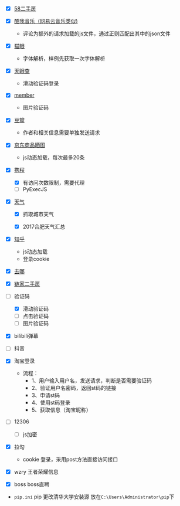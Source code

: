 - [x] [58二手房](https://github.com/sen520/spider/tree/master/58_room)

- [x] [酷我音乐（网易云音乐类似)](https://github.com/sen520/spider/tree/master/kuwo_music)
    - 评论为额外的请求加载的js文件，通过正则匹配出其中的json文件

- [x] [猫眼](https://github.com/sen520/spider/tree/master/maoyan)
    - 字体解析，样例先获取一次字体解析

- [x] [天眼查](https://github.com/sen520/spider/tree/master/tianyancha)
    - 滑动验证码登录

- [x] [member](https://github.com/sen520/spider/tree/master/member)
    - 图片验证码

- [x] [豆瓣](https://github.com/sen520/spider/tree/master/douban)
    - 作者和相关信息需要单独发送请求

- [x] [京东商品晒图](https://github.com/sen520/spider/tree/master/jd)
    - js动态加载，每次最多20条

- [x] [携程](https://github.com/sen520/spider/tree/master/ctrip)
    - [x] 有访问次数限制，需要代理
    - [ ] PyExecJS

- [x] [天气](https://github.com/sen520/spider/tree/master/tianqi)
    - [x] 抓取城市天气
    - [x] 2017合肥天气汇总
    
    
- [x] [知乎](https://github.com/sen520/spider/tree/master/zhihu) 
    - js动态加载
    - 登录cookie

- [x] [去哪](https://github.com/sen520/spider/tree/master/qunar)

- [x] [链家二手房](https://github.com/sen520/spider/tree/master/lianjia)

- [ ] 验证码

    - [x] 滑动验证码
    - [ ] 点击验证码
    - [ ] 图片验证码

- [x] bilibili弹幕

- [ ] 抖音

- [X] 淘宝登录
    - 流程：
        - 1、用户输入用户名，发送请求，判断是否需要验证码
        - 2、验证用户名密码，返回st码的链接
        - 3、申请st码
        - 4、使用st码登录
        - 5、获取信息（淘宝昵称）
    
- [ ] 12306
    - [ ] js加密

- [X] 拉勾 
    - cookie 登录，采用post方法直接访问接口

- [x] wzry 王者荣耀信息
    
- [x] boss boss直聘

- `pip.ini` pip 更改清华大学安装源 放在`C:\Users\Administrator\pip`下